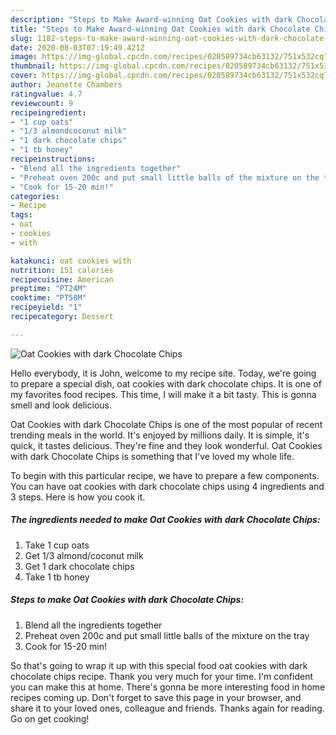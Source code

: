 ```yaml
---
description: "Steps to Make Award-winning Oat Cookies with dark Chocolate Chips"
title: "Steps to Make Award-winning Oat Cookies with dark Chocolate Chips"
slug: 1182-steps-to-make-award-winning-oat-cookies-with-dark-chocolate-chips
date: 2020-08-03T07:19:49.421Z
image: https://img-global.cpcdn.com/recipes/020589734cb63132/751x532cq70/oat-cookies-with-dark-chocolate-chips-recipe-main-photo.jpg
thumbnail: https://img-global.cpcdn.com/recipes/020589734cb63132/751x532cq70/oat-cookies-with-dark-chocolate-chips-recipe-main-photo.jpg
cover: https://img-global.cpcdn.com/recipes/020589734cb63132/751x532cq70/oat-cookies-with-dark-chocolate-chips-recipe-main-photo.jpg
author: Jeanette Chambers
ratingvalue: 4.7
reviewcount: 9
recipeingredient:
- "1 cup oats"
- "1/3 almondcoconut milk"
- "1 dark chocolate chips"
- "1 tb honey"
recipeinstructions:
- "Blend all the ingredients together"
- "Preheat oven 200c and put small little balls of the mixture on the tray"
- "Cook for 15-20 min!"
categories:
- Recipe
tags:
- oat
- cookies
- with

katakunci: oat cookies with 
nutrition: 151 calories
recipecuisine: American
preptime: "PT24M"
cooktime: "PT58M"
recipeyield: "1"
recipecategory: Dessert

---
```



![Oat Cookies with dark Chocolate Chips](https://img-global.cpcdn.com/recipes/020589734cb63132/751x532cq70/oat-cookies-with-dark-chocolate-chips-recipe-main-photo.jpg)

Hello everybody, it is John, welcome to my recipe site. Today, we're going to prepare a special dish, oat cookies with dark chocolate chips. It is one of my favorites food recipes. This time, I will make it a bit tasty. This is gonna smell and look delicious.



Oat Cookies with dark Chocolate Chips is one of the most popular of recent trending meals in the world. It's enjoyed by millions daily. It is simple, it's quick, it tastes delicious. They're fine and they look wonderful. Oat Cookies with dark Chocolate Chips is something that I've loved my whole life.


To begin with this particular recipe, we have to prepare a few components. You can have oat cookies with dark chocolate chips using 4 ingredients and 3 steps. Here is how you cook it.

<!--inarticleads1-->

##### The ingredients needed to make Oat Cookies with dark Chocolate Chips:

1. Take 1 cup oats
1. Get 1/3 almond/coconut milk
1. Get 1 dark chocolate chips
1. Take 1 tb honey




<!--inarticleads2-->

##### Steps to make Oat Cookies with dark Chocolate Chips:

1. Blend all the ingredients together
1. Preheat oven 200c and put small little balls of the mixture on the tray
1. Cook for 15-20 min!




So that's going to wrap it up with this special food oat cookies with dark chocolate chips recipe. Thank you very much for your time. I'm confident you can make this at home. There's gonna be more interesting food in home recipes coming up. Don't forget to save this page in your browser, and share it to your loved ones, colleague and friends. Thanks again for reading. Go on get cooking!
